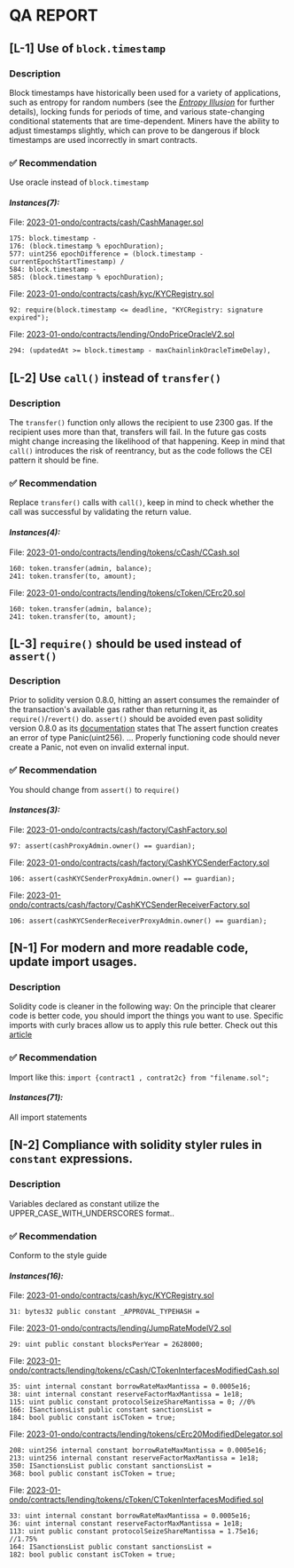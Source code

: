 # QA REPORT

## [L-1] Use of `block.timestamp`

### Description
Block timestamps have historically been used for a variety of applications, such as entropy for random numbers (see the *[Entropy Illusion](https://hacken.io/discover/most-common-smart-contract-vulnerabilities/#Entropy_Illusion)* for further details), locking funds for periods of time, and various state-changing conditional statements that are time-dependent. Miners have the ability to adjust timestamps slightly, which can prove to be dangerous if block timestamps are used incorrectly in smart contracts.

### ✅ Recommendation
Use oracle instead of `block.timestamp`

#### *Instances(7):*
File: [2023-01-ondo/contracts/cash/CashManager.sol](https://github.com/code-423n4/2023-01-ondo/tree/main/contracts/cash/CashManager.sol#L175 )
```solidity
175: block.timestamp -
176: (block.timestamp % epochDuration);
577: uint256 epochDifference = (block.timestamp - currentEpochStartTimestamp) /
584: block.timestamp -
585: (block.timestamp % epochDuration);
```
File: [2023-01-ondo/contracts/cash/kyc/KYCRegistry.sol](https://github.com/code-423n4/2023-01-ondo/tree/main/contracts/cash/kyc/KYCRegistry.sol#L92 )
```solidity
92: require(block.timestamp <= deadline, "KYCRegistry: signature expired");
```
File: [2023-01-ondo/contracts/lending/OndoPriceOracleV2.sol](https://github.com/code-423n4/2023-01-ondo/tree/main/contracts/lending/OndoPriceOracleV2.sol#L294 )
```solidity
294: (updatedAt >= block.timestamp - maxChainlinkOracleTimeDelay),
```

## [L-2] Use `call()` instead of `transfer()`

### Description
The `transfer()` function only allows the recipient to use 2300 gas. If the recipient uses more than that, transfers will fail. In the future gas costs might change increasing the likelihood of that happening.
Keep in mind that `call()` introduces the risk of reentrancy, but as the code follows the CEI pattern it should be fine.

### ✅ Recommendation
Replace `transfer()` calls with `call()`, keep in mind to check whether the call was successful by validating the return value.

#### *Instances(4):*
File: [2023-01-ondo/contracts/lending/tokens/cCash/CCash.sol](https://github.com/code-423n4/2023-01-ondo/tree/main/contracts/lending/tokens/cCash/CCash.sol#L160 )
```solidity
160: token.transfer(admin, balance);
241: token.transfer(to, amount);
```
File: [2023-01-ondo/contracts/lending/tokens/cToken/CErc20.sol](https://github.com/code-423n4/2023-01-ondo/tree/main/contracts/lending/tokens/cToken/CErc20.sol#L160 )
```solidity
160: token.transfer(admin, balance);
241: token.transfer(to, amount);
```

## [L-3] `require()` should be used instead of `assert()`

### Description
Prior to solidity version 0.8.0, hitting an assert consumes the remainder of the transaction's available gas rather than returning it, as `require()`/`revert()` do. `assert()` should be avoided even past solidity version 0.8.0 as its [documentation](https://docs.soliditylang.org/en/v0.8.14/control-structures.html#panic-via-assert-and-error-via-require) states that The assert function creates an error of type Panic(uint256). ... Properly functioning code should never create a Panic, not even on invalid external input.

### ✅ Recommendation
You should change from `assert()` to `require()`

#### *Instances(3):*
File: [2023-01-ondo/contracts/cash/factory/CashFactory.sol](https://github.com/code-423n4/2023-01-ondo/tree/main/contracts/cash/factory/CashFactory.sol#L97 )
```solidity
97: assert(cashProxyAdmin.owner() == guardian);
```
File: [2023-01-ondo/contracts/cash/factory/CashKYCSenderFactory.sol](https://github.com/code-423n4/2023-01-ondo/tree/main/contracts/cash/factory/CashKYCSenderFactory.sol#L106 )
```solidity
106: assert(cashKYCSenderProxyAdmin.owner() == guardian);
```
File: [2023-01-ondo/contracts/cash/factory/CashKYCSenderReceiverFactory.sol](https://github.com/code-423n4/2023-01-ondo/tree/main/contracts/cash/factory/CashKYCSenderReceiverFactory.sol#L106 )
```solidity
106: assert(cashKYCSenderReceiverProxyAdmin.owner() == guardian);
```

## [N-1] For modern and more readable code, update import usages.

### Description
Solidity code is cleaner in the following way: On the principle that clearer code is better code, you should import the things you want to use. Specific imports with curly braces allow us to apply this rule better. Check out this [article](https://betterprogramming.pub/solidity-tutorial-all-about-imports-c65110e41f3a)

### ✅ Recommendation
Import like this: `import {contract1 , contrat2c} from "filename.sol";`

#### *Instances(71):*
All import statements

## [N-2] Compliance with solidity styler rules in `constant` expressions.

### Description
Variables declared as constant utilize the UPPER_CASE_WITH_UNDERSCORES format..

### ✅ Recommendation
Conform to the style guide

#### *Instances(16):*
File: [2023-01-ondo/contracts/cash/kyc/KYCRegistry.sol](https://github.com/code-423n4/2023-01-ondo/tree/main/contracts/cash/kyc/KYCRegistry.sol#L31 )
```solidity
31: bytes32 public constant _APPROVAL_TYPEHASH =
```
File: [2023-01-ondo/contracts/lending/JumpRateModelV2.sol](https://github.com/code-423n4/2023-01-ondo/tree/main/contracts/lending/JumpRateModelV2.sol#L29 )
```solidity
29: uint public constant blocksPerYear = 2628000;
```
File: [2023-01-ondo/contracts/lending/tokens/cCash/CTokenInterfacesModifiedCash.sol](https://github.com/code-423n4/2023-01-ondo/tree/main/contracts/lending/tokens/cCash/CTokenInterfacesModifiedCash.sol#L35 )
```solidity
35: uint internal constant borrowRateMaxMantissa = 0.0005e16;
38: uint internal constant reserveFactorMaxMantissa = 1e18;
115: uint public constant protocolSeizeShareMantissa = 0; //0%
166: ISanctionsList public constant sanctionsList =
184: bool public constant isCToken = true;
```
File: [2023-01-ondo/contracts/lending/tokens/cErc20ModifiedDelegator.sol](https://github.com/code-423n4/2023-01-ondo/tree/main/contracts/lending/tokens/cErc20ModifiedDelegator.sol#L208 )
```solidity
208: uint256 internal constant borrowRateMaxMantissa = 0.0005e16;
213: uint256 internal constant reserveFactorMaxMantissa = 1e18;
350: ISanctionsList public constant sanctionsList =
368: bool public constant isCToken = true;
```
File: [2023-01-ondo/contracts/lending/tokens/cToken/CTokenInterfacesModified.sol](https://github.com/code-423n4/2023-01-ondo/tree/main/contracts/lending/tokens/cToken/CTokenInterfacesModified.sol#L33 )
```solidity
33: uint internal constant borrowRateMaxMantissa = 0.0005e16;
36: uint internal constant reserveFactorMaxMantissa = 1e18;
113: uint public constant protocolSeizeShareMantissa = 1.75e16; //1.75%
164: ISanctionsList public constant sanctionsList =
182: bool public constant isCToken = true;
```
